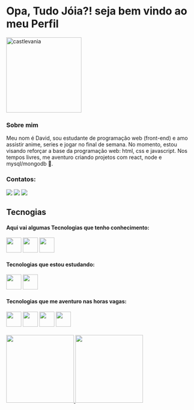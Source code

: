 # Opa, Tudo Jóia?! seja bem vindo ao meu Perfil

<p style="align:center">
   <img src="https://c.tenor.com/8asevgOzT54AAAAd/castlevaniabeardwulf.gif" alt="castlevania" width="200">
</p>

### Sobre mim

Meu nom é David, sou estudante de programação web (front-end) e amo assistir anime, series e jogar no final de semana.
No momento, estou visando reforçar a base da programação web: html, css e javascript. Nos tempos livres, me aventuro criando projetos com react, node e mysql/mongodb 🙂.


### Contatos:

<div>
  <a href="https://instagram.com/daxzvai" target="_blank"><img src="https://img.shields.io/badge/-Instagram-%23E4405F?style=for-the-badge&logo=instagram&logoColor=white" target="_blank"></a>
  <a href = "mailto:davidemaildetrabalho@gmail.com"><img src="https://img.shields.io/badge/Gmail-D14836?style=for-the-badge&logo=gmail&logoColor=white" target="_blank"></a>
  <a href="https://www.linkedin.com/in/david-silva-187aa1233/" target="_blank"><img src="https://img.shields.io/badge/-LinkedIn-%230077B5?style=for-the-badge&logo=linkedin&logoColor=white" target="_blank"></a>   
</div>

## Tecnogias

#### Aqui vai algumas Tecnologias que tenho conhecimento:

<div>
  <img src="https://cdn.jsdelivr.net/gh/devicons/devicon/icons/html5/html5-original.svg" width="40" height="40" />
  <img src="https://cdn.jsdelivr.net/gh/devicons/devicon/icons/css3/css3-original-wordmark.svg" width="40" height="40" />
  <img src="https://cdn.jsdelivr.net/gh/devicons/devicon/icons/javascript/javascript-original.svg" width="40" height="40" />
</div>

#### Tecnologias que estou estudando:

<div> 
  <img src="https://cdn.jsdelivr.net/gh/devicons/devicon/icons/bootstrap/bootstrap-plain-wordmark.svg" width="40" height="40" />
  <img src="https://cdn.jsdelivr.net/gh/devicons/devicon/icons/react/react-original-wordmark.svg" width="40" height="40" />
</div>

#### Tecnologias que me aventuro nas horas vagas:

<div>
  <img src="https://cdn.jsdelivr.net/gh/devicons/devicon/icons/nodejs/nodejs-original-wordmark.svg" width="40" height="40" />
  <img src="https://cdn.jsdelivr.net/gh/devicons/devicon/icons/express/express-original.svg" width="40" height="40" />  
  <img src="https://cdn.jsdelivr.net/gh/devicons/devicon/icons/mysql/mysql-original-wordmark.svg" width="40" height="40" />
  <img src="https://cdn.jsdelivr.net/gh/devicons/devicon/icons/mongodb/mongodb-original-wordmark.svg" width="40" height="40" />
</div>

####

<div>
  <a href="https://github.com/DavidSilvaTrabalho">
  <img height="180em" src="https://github-readme-stats.vercel.app/api/top-langs/?username=DavidSilvaTrabalho&layout=compact&langs_count=7&theme=dracula"/>
  <img height="180em" src="https://github-readme-stats.vercel.app/api?username=DavidSilvaTrabalho&show_icons=true&theme=dracula&include_all_commits=false&count_private=true"/>
</div>




